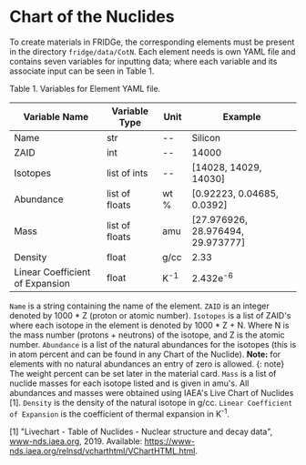 # Chart of the Nuclides

To create materials in FRIDGe, the corresponding elements must be present in the directory `fridge/data/CotN`.
Each element needs is own YAML file and contains seven variables for inputting data; where each variable and its associate input can be seen in Table 1.

Table 1. Variables for Element YAML file.

|Variable Name  | Variable Type | Unit | Example|
|---------------|---------------|------|--------|
|Name  | str | -- | Silicon|
|ZAID | int | -- | 14000|
|Isotopes | list of ints | --| [14028, 14029, 14030]|
|Abundance | list of floats | wt % | [0.92223, 0.04685, 0.0392]|
|Mass | list of floats |  amu | [27.976926, 28.976494, 29.973777]|
|Density | float | g/cc | 2.33|
|Linear Coefficient of Expansion | float | K<sup>-1</sup> | 2.432e<sup>-6</sup>|

`Name` is a string containing the name of the element.
`ZAID` is an integer denoted by 1000 * Z (proton or atomic number).
`Isotopes` is a list of ZAID's where each isotope in the element is denoted by 1000 * Z + N.
Where N is the mass number (protons + neutrons) of the isotope, and Z is the atomic number.
`Abundance` is a list of the natural abundances for the isotopes (this is in atom percent and can be found in any Chart of the Nuclide).
**Note:** for elements with no natural abundances an entry of zero is allowed.
{: note}
The weight percent can be set later in the material card.
`Mass` is a list of nuclide masses for each isotope listed and is given in amu's.
All abundances and masses were obtained using IAEA's Live Chart of Nuclides [1].
`Density` is the density of the natural isotope in g/cc.
`Linear Coefficient of Expansion` is the coefficient of thermal expansion in K<sup>-1</sup>.

[1] "Livechart - Table of Nuclides - Nuclear structure and decay data", www-nds.iaea.org, 2019. Available:
https://www-nds.iaea.org/relnsd/vcharthtml/VChartHTML.html.
